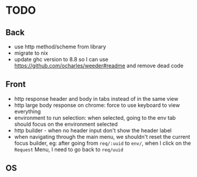 # TODO

## Back

- use http method/scheme from library
- migrate to nix
- update ghc version to 8.8 so I can use https://github.com/ocharles/weeder#readme and remove dead code

## Front

- http response header and body in tabs instead of in the same view
- http large body response on chrome: force to use keyboard to view everything
- environment to run selection: when selected, going to the env tab should focus on the environment selected
- http builder - when no header input don't show the header label
- when navigating through the main menu, we shouldn't reset the current focus builder, eg: after going from `req/:uuid` to `env/`, when I click on the `Request` Menu, I need to go back to `req/uuid`

## OS
